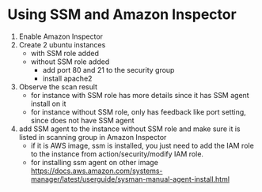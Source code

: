 # Using SSM and Amazon Inspector

1. Enable Amazon Inspector
2. Create 2 ubuntu instances
    - with SSM role added
    - without SSM role added
        - add port 80 and 21 to the security group
        - install apache2
3. Observe the scan result
    - for instance with SSM role has more details since it has SSM agent install on it
    - for instance without SSM role, only has feedback like port setting, since does not have SSM agent
4. add SSM agent to the instance without SSM role and make sure it is listed in scanning group in Amazon Inspector
    - if it is AWS image, ssm is installed, you just need to add the IAM role to the instance from action/security/modify IAM role. 
    - for installing ssm agent on other image https://docs.aws.amazon.com/systems-manager/latest/userguide/sysman-manual-agent-install.html

